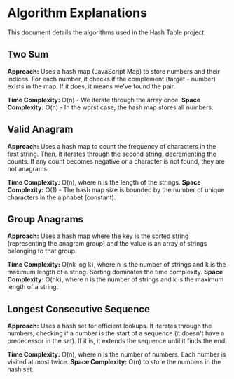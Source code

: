 # Algorithm Explanations

This document details the algorithms used in the Hash Table project.

## Two Sum

**Approach:**  Uses a hash map (JavaScript Map) to store numbers and their indices.  For each number, it checks if the complement (target - number) exists in the map. If it does, it means we've found the pair.

**Time Complexity:** O(n) - We iterate through the array once.
**Space Complexity:** O(n) - In the worst case, the hash map stores all numbers.


## Valid Anagram

**Approach:** Uses a hash map to count the frequency of characters in the first string. Then, it iterates through the second string, decrementing the counts. If any count becomes negative or a character is not found, they are not anagrams.

**Time Complexity:** O(n), where n is the length of the strings.
**Space Complexity:** O(1) -  The hash map size is bounded by the number of unique characters in the alphabet (constant).


## Group Anagrams

**Approach:** Uses a hash map where the key is the sorted string (representing the anagram group) and the value is an array of strings belonging to that group.

**Time Complexity:** O(nk log k), where n is the number of strings and k is the maximum length of a string. Sorting dominates the time complexity.
**Space Complexity:** O(nk), where n is the number of strings and k is the maximum length of a string.


## Longest Consecutive Sequence

**Approach:** Uses a hash set for efficient lookups. It iterates through the numbers, checking if a number is the start of a sequence (it doesn't have a predecessor in the set). If it is, it extends the sequence until it finds the end.


**Time Complexity:** O(n), where n is the number of numbers.  Each number is visited at most twice.
**Space Complexity:** O(n) to store the numbers in the hash set.
